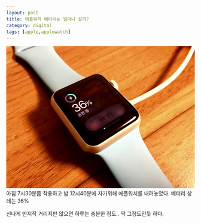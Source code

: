 ```yaml
---
layout: post
title: 애플워치 배터리는 얼마나 갈까?
category: digital
tags: [apple,applewatch]
---
```


![apple watch](/images/posts/apple_watch_04.jpg)
아침 7시30분쯤 착용하고 밤 12시40분에 자기위해 애플워치를 내려놓았다. 베터리 상테는 36%

신나게 만지작 거리지만 않으면 하루는 충분한 정도.. 딱 그정도인듯 하다.
